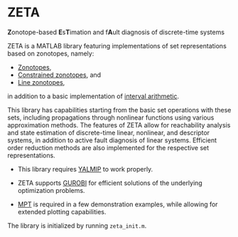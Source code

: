 # ZETA

**Z**onotope-based **E**s**T**imation and f**A**ult diagnosis of discrete-time systems

ZETA is a MATLAB library featuring implementations of set representations based on zonotopes, namely: 
- [Zonotopes](https://doi.org/10.1007/BF02684450),
- [Constrained zonotopes](https://web.mit.edu/braatzgroup/Scott_Automatica_2016.pdf), and
- [Line zonotopes](https://arxiv.org/abs/2401.10239),
  
in addition to a basic implementation of [interval arithmetic](https://en.wikipedia.org/wiki/Interval_arithmetic). 

This library has capabilities starting from the basic set operations with
these sets, including propagations through nonlinear functions using
various approximation methods. The features of ZETA allow for
reachability analysis and state estimation of discrete-time linear,
nonlinear, and descriptor systems, in addition to active fault diagnosis
of linear systems. Efficient order reduction methods are
also implemented for the respective set representations. 

- This library requires [YALMIP](https://yalmip.github.io/) to work properly.

- ZETA supports [GUROBI](https://www.gurobi.com/) for efficient solutions of the underlying optimization problems.

- [MPT](https://www.mpt3.org/) is required in a few demonstration examples, while allowing for extended plotting capabilities.

The library is initialized by running `zeta_init.m`.
